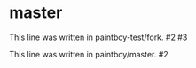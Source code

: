 # master

This line was written in paintboy-test/fork. #2 #3

This line was written in paintboy/master. #2
